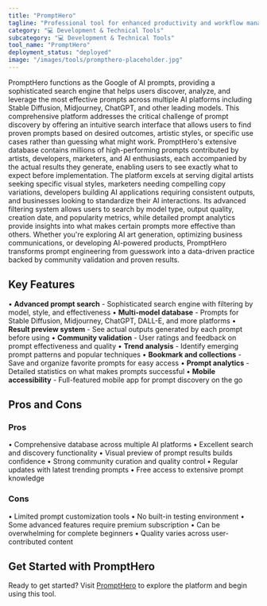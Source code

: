 ```yaml
---
title: "PromptHero"
tagline: "Professional tool for enhanced productivity and workflow management"
category: "💻 Development & Technical Tools"
subcategory: "💻 Development & Technical Tools"
tool_name: "PromptHero"
deployment_status: "deployed"
image: "/images/tools/prompthero-placeholder.jpg"
---
```

PromptHero functions as the Google of AI prompts, providing a sophisticated search engine that helps users discover, analyze, and leverage the most effective prompts across multiple AI platforms including Stable Diffusion, Midjourney, ChatGPT, and other leading models. This comprehensive platform addresses the critical challenge of prompt discovery by offering an intuitive search interface that allows users to find proven prompts based on desired outcomes, artistic styles, or specific use cases rather than guessing what might work. PromptHero's extensive database contains millions of high-performing prompts contributed by artists, developers, marketers, and AI enthusiasts, each accompanied by the actual results they generate, enabling users to see exactly what to expect before implementation. The platform excels at serving digital artists seeking specific visual styles, marketers needing compelling copy variations, developers building AI applications requiring consistent outputs, and businesses looking to standardize their AI interactions. Its advanced filtering system allows users to search by model type, output quality, creation date, and popularity metrics, while detailed prompt analytics provide insights into what makes certain prompts more effective than others. Whether you're exploring AI art generation, optimizing business communications, or developing AI-powered products, PromptHero transforms prompt engineering from guesswork into a data-driven practice backed by community validation and proven results.

## Key Features

• **Advanced prompt search** - Sophisticated search engine with filtering by model, style, and effectiveness
• **Multi-model database** - Prompts for Stable Diffusion, Midjourney, ChatGPT, DALL-E, and more platforms
• **Result preview system** - See actual outputs generated by each prompt before using
• **Community validation** - User ratings and feedback on prompt effectiveness and quality
• **Trend analysis** - Identify emerging prompt patterns and popular techniques
• **Bookmark and collections** - Save and organize favorite prompts for easy access
• **Prompt analytics** - Detailed statistics on what makes prompts successful
• **Mobile accessibility** - Full-featured mobile app for prompt discovery on the go

## Pros and Cons

### Pros
• Comprehensive database across multiple AI platforms
• Excellent search and discovery functionality
• Visual preview of prompt results builds confidence
• Strong community curation and quality control
• Regular updates with latest trending prompts
• Free access to extensive prompt knowledge

### Cons
• Limited prompt customization tools
• No built-in testing environment
• Some advanced features require premium subscription
• Can be overwhelming for complete beginners
• Quality varies across user-contributed content
## Get Started with PromptHero

Ready to get started? Visit [PromptHero](https://prompthero.com) to explore the platform and begin using this tool.
